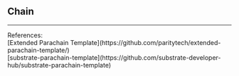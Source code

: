 ## Chain

<hr>
References:<br>
[Extended Parachain Template](https://github.com/paritytech/extended-parachain-template/)<br>
[substrate-parachain-template](https://github.com/substrate-developer-hub/substrate-parachain-template)<br>
